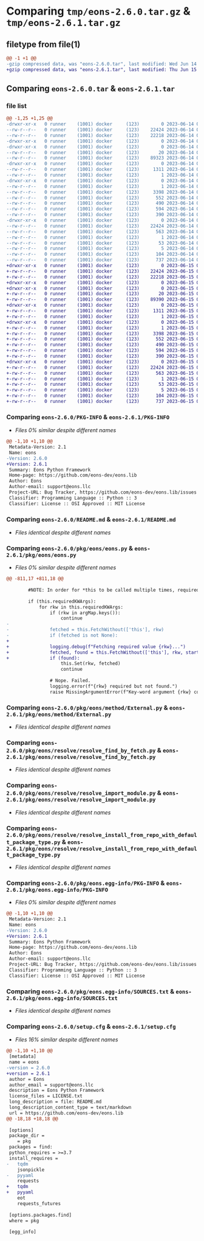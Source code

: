 # Comparing `tmp/eons-2.6.0.tar.gz` & `tmp/eons-2.6.1.tar.gz`

## filetype from file(1)

```diff
@@ -1 +1 @@
-gzip compressed data, was "eons-2.6.0.tar", last modified: Wed Jun 14 01:27:57 2023, max compression
+gzip compressed data, was "eons-2.6.1.tar", last modified: Thu Jun 15 02:51:36 2023, max compression
```

## Comparing `eons-2.6.0.tar` & `eons-2.6.1.tar`

### file list

```diff
@@ -1,25 +1,25 @@
-drwxr-xr-x   0 runner    (1001) docker     (123)        0 2023-06-14 01:27:57.259849 eons-2.6.0/
--rw-r--r--   0 runner    (1001) docker     (123)    22424 2023-06-14 01:27:57.259849 eons-2.6.0/PKG-INFO
--rw-r--r--   0 runner    (1001) docker     (123)    22218 2023-06-14 01:27:37.000000 eons-2.6.0/README.md
-drwxr-xr-x   0 runner    (1001) docker     (123)        0 2023-06-14 01:27:57.251849 eons-2.6.0/pkg/
-drwxr-xr-x   0 runner    (1001) docker     (123)        0 2023-06-14 01:27:57.251849 eons-2.6.0/pkg/eons/
--rw-r--r--   0 runner    (1001) docker     (123)       20 2023-06-14 01:27:47.000000 eons-2.6.0/pkg/eons/__init__.py
--rw-r--r--   0 runner    (1001) docker     (123)    89323 2023-06-14 01:27:47.000000 eons-2.6.0/pkg/eons/eons.py
-drwxr-xr-x   0 runner    (1001) docker     (123)        0 2023-06-14 01:27:57.255849 eons-2.6.0/pkg/eons/method/
--rw-r--r--   0 runner    (1001) docker     (123)     1311 2023-06-14 01:27:27.000000 eons-2.6.0/pkg/eons/method/External.py
--rw-r--r--   0 runner    (1001) docker     (123)        1 2023-06-14 01:27:47.000000 eons-2.6.0/pkg/eons/method/__init__.py
-drwxr-xr-x   0 runner    (1001) docker     (123)        0 2023-06-14 01:27:57.259849 eons-2.6.0/pkg/eons/resolve/
--rw-r--r--   0 runner    (1001) docker     (123)        1 2023-06-14 01:27:47.000000 eons-2.6.0/pkg/eons/resolve/__init__.py
--rw-r--r--   0 runner    (1001) docker     (123)     3398 2023-06-14 01:27:27.000000 eons-2.6.0/pkg/eons/resolve/resolve_find_by_fetch.py
--rw-r--r--   0 runner    (1001) docker     (123)      552 2023-06-14 01:27:27.000000 eons-2.6.0/pkg/eons/resolve/resolve_import_module.py
--rw-r--r--   0 runner    (1001) docker     (123)      490 2023-06-14 01:27:27.000000 eons-2.6.0/pkg/eons/resolve/resolve_install_from_repo.py
--rw-r--r--   0 runner    (1001) docker     (123)      594 2023-06-14 01:27:27.000000 eons-2.6.0/pkg/eons/resolve/resolve_install_from_repo_with_default_package_type.py
--rw-r--r--   0 runner    (1001) docker     (123)      390 2023-06-14 01:27:27.000000 eons-2.6.0/pkg/eons/resolve/resolve_install_with_pip.py
-drwxr-xr-x   0 runner    (1001) docker     (123)        0 2023-06-14 01:27:57.255849 eons-2.6.0/pkg/eons.egg-info/
--rw-r--r--   0 runner    (1001) docker     (123)    22424 2023-06-14 01:27:57.000000 eons-2.6.0/pkg/eons.egg-info/PKG-INFO
--rw-r--r--   0 runner    (1001) docker     (123)      563 2023-06-14 01:27:57.000000 eons-2.6.0/pkg/eons.egg-info/SOURCES.txt
--rw-r--r--   0 runner    (1001) docker     (123)        1 2023-06-14 01:27:57.000000 eons-2.6.0/pkg/eons.egg-info/dependency_links.txt
--rw-r--r--   0 runner    (1001) docker     (123)       53 2023-06-14 01:27:57.000000 eons-2.6.0/pkg/eons.egg-info/requires.txt
--rw-r--r--   0 runner    (1001) docker     (123)        5 2023-06-14 01:27:57.000000 eons-2.6.0/pkg/eons.egg-info/top_level.txt
--rw-r--r--   0 runner    (1001) docker     (123)      104 2023-06-14 01:27:47.000000 eons-2.6.0/pyproject.toml
--rw-r--r--   0 runner    (1001) docker     (123)      737 2023-06-14 01:27:57.259849 eons-2.6.0/setup.cfg
+drwxr-xr-x   0 runner    (1001) docker     (123)        0 2023-06-15 02:51:36.823963 eons-2.6.1/
+-rw-r--r--   0 runner    (1001) docker     (123)    22424 2023-06-15 02:51:36.823963 eons-2.6.1/PKG-INFO
+-rw-r--r--   0 runner    (1001) docker     (123)    22218 2023-06-15 02:51:21.000000 eons-2.6.1/README.md
+drwxr-xr-x   0 runner    (1001) docker     (123)        0 2023-06-15 02:51:36.819963 eons-2.6.1/pkg/
+drwxr-xr-x   0 runner    (1001) docker     (123)        0 2023-06-15 02:51:36.819963 eons-2.6.1/pkg/eons/
+-rw-r--r--   0 runner    (1001) docker     (123)       20 2023-06-15 02:51:28.000000 eons-2.6.1/pkg/eons/__init__.py
+-rw-r--r--   0 runner    (1001) docker     (123)    89390 2023-06-15 02:51:28.000000 eons-2.6.1/pkg/eons/eons.py
+drwxr-xr-x   0 runner    (1001) docker     (123)        0 2023-06-15 02:51:36.819963 eons-2.6.1/pkg/eons/method/
+-rw-r--r--   0 runner    (1001) docker     (123)     1311 2023-06-15 02:51:13.000000 eons-2.6.1/pkg/eons/method/External.py
+-rw-r--r--   0 runner    (1001) docker     (123)        1 2023-06-15 02:51:28.000000 eons-2.6.1/pkg/eons/method/__init__.py
+drwxr-xr-x   0 runner    (1001) docker     (123)        0 2023-06-15 02:51:36.823963 eons-2.6.1/pkg/eons/resolve/
+-rw-r--r--   0 runner    (1001) docker     (123)        1 2023-06-15 02:51:28.000000 eons-2.6.1/pkg/eons/resolve/__init__.py
+-rw-r--r--   0 runner    (1001) docker     (123)     3398 2023-06-15 02:51:13.000000 eons-2.6.1/pkg/eons/resolve/resolve_find_by_fetch.py
+-rw-r--r--   0 runner    (1001) docker     (123)      552 2023-06-15 02:51:13.000000 eons-2.6.1/pkg/eons/resolve/resolve_import_module.py
+-rw-r--r--   0 runner    (1001) docker     (123)      490 2023-06-15 02:51:13.000000 eons-2.6.1/pkg/eons/resolve/resolve_install_from_repo.py
+-rw-r--r--   0 runner    (1001) docker     (123)      594 2023-06-15 02:51:13.000000 eons-2.6.1/pkg/eons/resolve/resolve_install_from_repo_with_default_package_type.py
+-rw-r--r--   0 runner    (1001) docker     (123)      390 2023-06-15 02:51:13.000000 eons-2.6.1/pkg/eons/resolve/resolve_install_with_pip.py
+drwxr-xr-x   0 runner    (1001) docker     (123)        0 2023-06-15 02:51:36.819963 eons-2.6.1/pkg/eons.egg-info/
+-rw-r--r--   0 runner    (1001) docker     (123)    22424 2023-06-15 02:51:36.000000 eons-2.6.1/pkg/eons.egg-info/PKG-INFO
+-rw-r--r--   0 runner    (1001) docker     (123)      563 2023-06-15 02:51:36.000000 eons-2.6.1/pkg/eons.egg-info/SOURCES.txt
+-rw-r--r--   0 runner    (1001) docker     (123)        1 2023-06-15 02:51:36.000000 eons-2.6.1/pkg/eons.egg-info/dependency_links.txt
+-rw-r--r--   0 runner    (1001) docker     (123)       53 2023-06-15 02:51:36.000000 eons-2.6.1/pkg/eons.egg-info/requires.txt
+-rw-r--r--   0 runner    (1001) docker     (123)        5 2023-06-15 02:51:36.000000 eons-2.6.1/pkg/eons.egg-info/top_level.txt
+-rw-r--r--   0 runner    (1001) docker     (123)      104 2023-06-15 02:51:28.000000 eons-2.6.1/pyproject.toml
+-rw-r--r--   0 runner    (1001) docker     (123)      737 2023-06-15 02:51:36.823963 eons-2.6.1/setup.cfg
```

### Comparing `eons-2.6.0/PKG-INFO` & `eons-2.6.1/PKG-INFO`

 * *Files 0% similar despite different names*

```diff
@@ -1,10 +1,10 @@
 Metadata-Version: 2.1
 Name: eons
-Version: 2.6.0
+Version: 2.6.1
 Summary: Eons Python Framework
 Home-page: https://github.com/eons-dev/eons.lib
 Author: Eons
 Author-email: support@eons.llc
 Project-URL: Bug Tracker, https://github.com/eons-dev/eons.lib/issues
 Classifier: Programming Language :: Python :: 3
 Classifier: License :: OSI Approved :: MIT License
```

### Comparing `eons-2.6.0/README.md` & `eons-2.6.1/README.md`

 * *Files identical despite different names*

### Comparing `eons-2.6.0/pkg/eons/eons.py` & `eons-2.6.1/pkg/eons/eons.py`

 * *Files 0% similar despite different names*

```diff
@@ -811,17 +811,18 @@
 
 		#NOTE: In order for *this to be called multiple times, required and optional kwargs must always be fetched and not use stale data from *this.
 
 		if (this.requiredKWArgs):
 			for rkw in this.requiredKWArgs:
 				if (rkw in argMap.keys()):
 					continue
-
-				fetched = this.FetchWithout(['this'], rkw)
-				if (fetched is not None):
+				
+				logging.debug(f"Fetching required value {rkw}...")
+				fetched, found = this.FetchWithout(['this'], rkw, start = False)
+				if (found):
 					this.Set(rkw, fetched)
 					continue
 
 				# Nope. Failed.
 				logging.error(f"{rkw} required but not found.")
 				raise MissingArgumentError(f"Key-word argument {rkw} could not be Fetched.")
```

### Comparing `eons-2.6.0/pkg/eons/method/External.py` & `eons-2.6.1/pkg/eons/method/External.py`

 * *Files identical despite different names*

### Comparing `eons-2.6.0/pkg/eons/resolve/resolve_find_by_fetch.py` & `eons-2.6.1/pkg/eons/resolve/resolve_find_by_fetch.py`

 * *Files identical despite different names*

### Comparing `eons-2.6.0/pkg/eons/resolve/resolve_import_module.py` & `eons-2.6.1/pkg/eons/resolve/resolve_import_module.py`

 * *Files identical despite different names*

### Comparing `eons-2.6.0/pkg/eons/resolve/resolve_install_from_repo_with_default_package_type.py` & `eons-2.6.1/pkg/eons/resolve/resolve_install_from_repo_with_default_package_type.py`

 * *Files identical despite different names*

### Comparing `eons-2.6.0/pkg/eons.egg-info/PKG-INFO` & `eons-2.6.1/pkg/eons.egg-info/PKG-INFO`

 * *Files 0% similar despite different names*

```diff
@@ -1,10 +1,10 @@
 Metadata-Version: 2.1
 Name: eons
-Version: 2.6.0
+Version: 2.6.1
 Summary: Eons Python Framework
 Home-page: https://github.com/eons-dev/eons.lib
 Author: Eons
 Author-email: support@eons.llc
 Project-URL: Bug Tracker, https://github.com/eons-dev/eons.lib/issues
 Classifier: Programming Language :: Python :: 3
 Classifier: License :: OSI Approved :: MIT License
```

### Comparing `eons-2.6.0/pkg/eons.egg-info/SOURCES.txt` & `eons-2.6.1/pkg/eons.egg-info/SOURCES.txt`

 * *Files identical despite different names*

### Comparing `eons-2.6.0/setup.cfg` & `eons-2.6.1/setup.cfg`

 * *Files 16% similar despite different names*

```diff
@@ -1,10 +1,10 @@
 [metadata]
 name = eons
-version = 2.6.0
+version = 2.6.1
 author = Eons
 author_email = support@eons.llc
 description = Eons Python Framework
 license_files = LICENSE.txt
 long_description = file: README.md
 long_description_content_type = text/markdown
 url = https://github.com/eons-dev/eons.lib
@@ -18,18 +18,18 @@
 
 [options]
 package_dir = 
 	= pkg
 packages = find:
 python_requires = >=3.7
 install_requires = 
-	tqdm
 	jsonpickle
-	pyyaml
 	requests
+	tqdm
+	pyyaml
 	eot
 	requests_futures
 
 [options.packages.find]
 where = pkg
 
 [egg_info]
```

